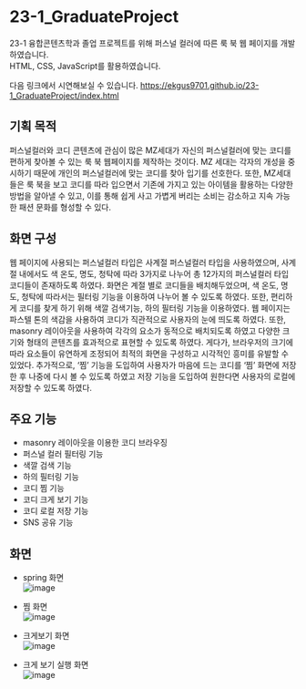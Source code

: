 # 23-1_GraduateProject
23-1 융합콘텐츠학과 졸업 프로젝트를 위해 퍼스널  컬러에 따른 룩 북 웹 페이지를 개발하였습니다.<br>
HTML, CSS, JavaScript를 활용하였습니다.

다음 링크에서 시연해보실 수 있습니다.
https://ekgus9701.github.io/23-1_GraduateProject/index.html

## 기획 목적 
퍼스널컬러와 코디 콘텐츠에 관심이 많은 MZ세대가 자신의 퍼스널컬러에 맞는 코디를 편하게 찾아볼 수 있는 룩 북 웹페이지를 제작하는 것이다. MZ 세대는 각자의 개성을 중시하기 때문에 개인의 퍼스널컬러에 맞는 코디를 찾아 입기를 선호한다. 또한, MZ세대들은 룩 북을 보고 코디를 따라 입으면서 기존에 가지고 있는 아이템을 활용하는 다양한 방법을 알아낼 수 있고, 이를 통해 쉽게 사고 가볍게 버리는 소비는 감소하고 지속 가능한 패션 문화를 형성할 수 있다. 

## 화면 구성
웹 페이지에 사용되는 퍼스널컬러 타입은 사계절 퍼스널컬러 타입을 사용하였으며, 사계절 내에서도 색 온도, 명도, 청탁에 따라 3가지로 나누어 총 12가지의 퍼스널컬러 타입 코디들이 존재하도록 하였다. 화면은 계절 별로 코디들을 배치해두었으며, 색 온도, 명도, 청탁에 따라서는 필터링 기능을 이용하여 나누어 볼 수 있도록 하였다. 또한, 편리하게 코디를 찾게 하기 위해 색깔 검색기능, 하의 필터링 기능을 이용하였다. 웹 페이지는 파스텔 톤의 색감을 사용하여 코디가 직관적으로 사용자의 눈에 띄도록 하였다. 또한, masonry 레이아웃을 사용하여 각각의 요소가 동적으로 배치되도록 하였고 다양한 크기와 형태의 콘텐츠를 효과적으로 표현할 수 있도록 하였다. 게다가, 브라우저의 크기에 따라 요소들이 유연하게 조정되어 최적의 화면을 구성하고 시각적인 흥미를 유발할 수 있었다. 추가적으로, ‘찜’ 기능을 도입하여 사용자가 마음에 드는 코디를 ‘찜’ 화면에 저장한 후 나중에 다시 볼 수 있도록 하였고 저장 기능을 도입하여 원한다면 사용자의 로컬에 저장할 수 있도록 하였다.

## 주요 기능
- masonry 레이아웃을 이용한 코디 브라우징
- 퍼스널 컬러 필터링 기능
- 색깔 검색 기능
- 하의 필터링 기능
- 코디 찜 기능
- 코디 크게 보기 기능
- 코디 로컬 저장 기능
- SNS 공유 기능

## 화면
- spring 화면 <br>
![image](https://github.com/ekgus9701/23-1_GraduateProject/assets/52192706/832374f0-ad6c-4e6f-a815-7ce2e1666028)


- 찜 화면<br>
![image](https://github.com/ekgus9701/23-1_GraduateProject/assets/52192706/7c7fddb1-e1aa-4760-85a9-2cd8bcc9b732)

- 크게보기 화면 <br>
![image](https://github.com/ekgus9701/23-1_GraduateProject/assets/52192706/99eedcdc-45fd-45fc-bd3b-c39970d25a3f)

- 크게 보기 실행 화면<br>
![image](https://github.com/ekgus9701/23-1_GraduateProject/assets/52192706/b6438013-0140-4dbd-afd1-15ca66b6e9ba)



